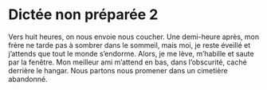 # Dictée non préparée 2

Vers huit heures, on nous envoie nous coucher. Une demi-heure après, mon frère ne tarde pas à sombrer dans le sommeil, mais moi, je reste éveillé et j’attends que tout le monde s’endorme. Alors, je me lève, m’habille et saute par la fenêtre. Mon meilleur ami m’attend en bas, dans l’obscurité, caché derrière le hangar. Nous partons nous promener dans un cimetière abandonné.